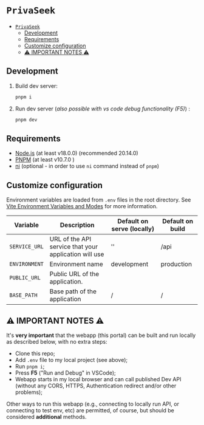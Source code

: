 # `PrivaSeek`

<!-- TOC -->

- [`PrivaSeek`](#privaseek)
  - [Development](#development)
  - [Requirements](#requirements)
  - [Customize configuration](#customize-configuration)
  - [:warning: IMPORTANT NOTES :warning:](#warning-important-notes-warning)

<!-- /TOC -->

## Development

1. Build dev server:

    ```bash
    pnpm i
    ```

2. Run dev server (_also possible with vs code debug functionality (F5)_) :

    ```bash
    pnpm dev
    ```

## Requirements

- [Node.js](https://nodejs.org/en/) (at least v18.0.0) (recommended 20.14.0)
- [PNPM](https://pnpm.io/) (at least v10.7.0 )
- [ni](https://github.com/antfu/ni) (optional - in order to use `ni` command instead of `pnpm`)

## Customize configuration

Environment variables are loaded from `.env` files in the root directory. See [Vite Environment Variables and Modes](https://vitejs.dev/guide/env-and-mode.html) for more information.

| Variable | Description | Default on serve (locally) | Default on build |
| --- | --- | --- | --- |
| `SERVICE_URL` | URL of the API service that your application will use | '' | /api |
| `ENVIRONMENT` | Environment name | development | production |
| `PUBLIC_URL` | Public URL of the application. |  |
| `BASE_PATH` | Base path of the application | / | / |

## :warning: IMPORTANT NOTES :warning:

It's **very important** that the webapp (this portal) can be built and run locally as described below, with no extra steps:

- Clone this repo;
- Add `.env` file to my local project (see above);
- Run `pnpm i`;
- Press **F5** ("Run and Debug" in VSCode);
- Webapp starts in my local browser and can call published Dev API (without any CORS, HTTPS, Authentication redirect and/or other problems);

Other ways to run this webapp (e.g., connecting to locally run API, or connecting to test env, etc) are permitted, of course, but should be considered **additional** methods.